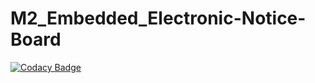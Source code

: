 # M2_Embedded_Electronic-Notice-Board

[![Codacy Badge](https://app.codacy.com/project/badge/Grade/05b49b123fc64891bacd77ab87e03c64)](https://www.codacy.com/gh/Swaykutty28/M2_Embedded_Electronic-Notice-Board/dashboard?utm_source=github.com&amp;utm_medium=referral&amp;utm_content=Swaykutty28/M2_Embedded_Electronic-Notice-Board&amp;utm_campaign=Badge_Grade)
